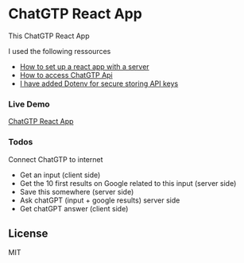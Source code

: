 # ChatGTP React App

This ChatGTP React App

I used the following ressources
  -  [How to set up a react app with a server](https://www.freecodecamp.org/news/how-to-create-a-react-app-with-a-node-backend-the-complete-guide/)
  - [How to access ChatGTP Api](https://www.codingthesmartway.com/how-to-use-chatgpt-with-react/)
  -  [I have added Dotenv for secure storing API keys](https://www.freecodecamp.org/news/how-to-use-node-environment-variables-with-a-dotenv-file-for-node-js-and-npm/)
  

### Live Demo

[ChatGTP React App](https://chatgptreact.herokuapp.com/) 


### Todos

Connect ChatGTP to internet
 - Get an input (client side)
 - Get the 10 first results on Google related to this input (server side)
 - Save this somewhere (server side)
 - Ask chatGPT (input + google results) server side
 - Get chatGPT answer (client side)




License
----

MIT
